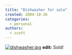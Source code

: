 ```yaml
---
title: "Dishwasher for sale"
created: 2004-10-26
categories:
  - personal
authors:
  - scott
---
```


[![dishwasher.jpg](/images/dishwasher.jpg)](http://spaceninja.local/gallery/blog-photos/dishwasher.jpg)
**edit:** Sold!
